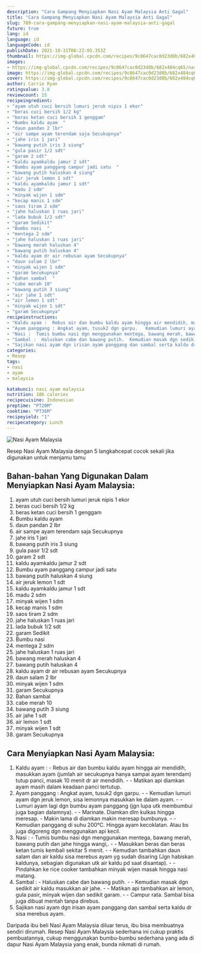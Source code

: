 ```yaml
---
description: "Cara Gampang Menyiapkan Nasi Ayam Malaysia Anti Gagal"
title: "Cara Gampang Menyiapkan Nasi Ayam Malaysia Anti Gagal"
slug: 789-cara-gampang-menyiapkan-nasi-ayam-malaysia-anti-gagal
future: true
lang: id
language: id
languageCode: id
publishDate: 2021-10-31T06:22:05.353Z 
thumbnail: https://img-global.cpcdn.com/recipes/9c8647cac0d23d8b/682x484cq65/nasi-ayam-malaysia-foto-resep-utama.png
images:
- https://img-global.cpcdn.com/recipes/9c8647cac0d23d8b/682x484cq65/nasi-ayam-malaysia-foto-resep-utama.png
image: https://img-global.cpcdn.com/recipes/9c8647cac0d23d8b/682x484cq65/nasi-ayam-malaysia-foto-resep-utama.png
cover: https://img-global.cpcdn.com/recipes/9c8647cac0d23d8b/682x484cq65/nasi-ayam-malaysia-foto-resep-utama.png
author: Carrie Ryan
ratingvalue: 3.8
reviewcount: 15
recipeingredient:
- "ayam utuh cuci bersih lumuri jeruk nipis 1 ekor"
- "beras cuci bersih 1/2 kg"
- "beras ketan cuci bersih 1 genggam"
- "Bumbu kaldu ayam  "
- "daun pandan 2 lbr"
- "air sampe ayam terendam saja Secukupnya"
- "jahe iris 1 jari"
- "bawang putih iris 3 siung"
- "gula pasir 1/2 sdt"
- "garam 2 sdt"
- "kaldu ayamkaldu jamur 2 sdt"
- "Bumbu ayam panggang campur jadi satu  "
- "bawang putih haluskan 4 siung"
- "air jeruk lemon 1 sdt"
- "kaldu ayamkaldu jamur 1 sdt"
- "madu 2 sdm"
- "minyak wijen 1 sdm"
- "kecap manis 1 sdm"
- "saos tiram 2 sdm"
- "jahe haluskan 1 ruas jari"
- "lada bubuk 1/2 sdt"
- "garam Sedikit"
- "Bumbu nasi  "
- "mentega 2 sdm"
- "jahe haluskan 1 ruas jari"
- "bawang merah haluskan 4"
- "bawang putih haluskan 4"
- "kaldu ayam dr air rebusan ayam Secukupnya"
- "daun salam 2 lbr"
- "minyak wijen 1 sdm"
- "garam Secukupnya"
- "Bahan sambal  "
- "cabe merah 10"
- "bawang putih 3 siung"
- "air jahe 1 sdt"
- "air lemon 1 sdt"
- "minyak wijen 1 sdt"
- "garam Secukupnya"
recipeinstructions:
- "Kaldu ayam :  Rebus air dan bumbu kaldu ayam hingga air mendidih, masukkan ayam (jumlah air secukupnya hanya sampai ayam terendam) tutup panci, masak 10 menit dr air mendidih.   Matikan api diamkan ayam masih dalam keadaan panci tertutup."
- "Ayam panggang : Angkat ayam, tusuk2 dgn garpu.   Kemudian lumuri ayam dgn jeruk lemon, sisa lemonnya masukkan ke dalam ayam.   Lumuri ayam lagi dgn bumbu ayam panggang (jgn lupa utk membumbui juga bagian dalamnya).  Marinate. Diamkan dlm kulkas hingga meresap.  Makin lama di diamkan makin meresap bumbunya.  Kemudian panggang di suhu 200°C. Hingga ayam kecoklatan. Atau bs juga digoreng dgn menggunakan api kecil."
- "Nasi :  Tumis bumbu nasi dgn menggunakan mentega, bawang merah, bawang putih dan jahe hingga wangi,.   Masukkan beras dan beras ketan tumis kembali sekitar 5 menit.   Kemudian tambahkan daun salam dan air kaldu sisa merebus ayam yg sudah disaring (Jgn habiskan kaldunya, sebagian digunakan utk air kaldu pd saat disantap).   Pindahkan ke rice cooker tambahkan minyak wijen masak hingga nasi matang."
- "Sambal :  Haluskan cabe dan bawang putih.  Kemudian masak dgn sedikit air kaldu masukkan air jahe.  Matikan api tambahkan air lemon, gula pasir, minyak wijen dan sedikit garam.   Campur rata. Sambal bisa juga dibuat mentah tanpa direbus."
- "Sajikan nasi ayam dgn irisan ayam panggang dan sambal serta kaldu dr sisa merebus ayam."
categories:
- Resep
tags:
- nasi
- ayam
- malaysia

katakunci: nasi ayam malaysia 
nutrition: 106 calories
recipecuisine: Indonesian
preptime: "PT20M"
cooktime: "PT36M"
recipeyield: "1"
recipecategory: Lunch
---
```



![Nasi Ayam Malaysia](https://img-global.cpcdn.com/recipes/9c8647cac0d23d8b/682x484cq65/nasi-ayam-malaysia-foto-resep-utama.png)

Resep Nasi Ayam Malaysia    dengan 5 langkahcepat cocok sekali jika digunakan untuk menjamu tamu

<!--inarticleads1-->

## Bahan-bahan Yang Digunakan Dalam Menyiapkan Nasi Ayam Malaysia:

1. ayam utuh cuci bersih lumuri jeruk nipis 1 ekor
1. beras cuci bersih 1/2 kg
1. beras ketan cuci bersih 1 genggam
1. Bumbu kaldu ayam  
1. daun pandan 2 lbr
1. air sampe ayam terendam saja Secukupnya
1. jahe iris 1 jari
1. bawang putih iris 3 siung
1. gula pasir 1/2 sdt
1. garam 2 sdt
1. kaldu ayamkaldu jamur 2 sdt
1. Bumbu ayam panggang campur jadi satu  
1. bawang putih haluskan 4 siung
1. air jeruk lemon 1 sdt
1. kaldu ayamkaldu jamur 1 sdt
1. madu 2 sdm
1. minyak wijen 1 sdm
1. kecap manis 1 sdm
1. saos tiram 2 sdm
1. jahe haluskan 1 ruas jari
1. lada bubuk 1/2 sdt
1. garam Sedikit
1. Bumbu nasi  
1. mentega 2 sdm
1. jahe haluskan 1 ruas jari
1. bawang merah haluskan 4
1. bawang putih haluskan 4
1. kaldu ayam dr air rebusan ayam Secukupnya
1. daun salam 2 lbr
1. minyak wijen 1 sdm
1. garam Secukupnya
1. Bahan sambal  
1. cabe merah 10
1. bawang putih 3 siung
1. air jahe 1 sdt
1. air lemon 1 sdt
1. minyak wijen 1 sdt
1. garam Secukupnya



<!--inarticleads2-->

## Cara Menyiapkan Nasi Ayam Malaysia:

1. Kaldu ayam :  - Rebus air dan bumbu kaldu ayam hingga air mendidih, masukkan ayam (jumlah air secukupnya hanya sampai ayam terendam) tutup panci, masak 10 menit dr air mendidih.  -  - Matikan api diamkan ayam masih dalam keadaan panci tertutup.
1. Ayam panggang : Angkat ayam, tusuk2 dgn garpu.  -  - Kemudian lumuri ayam dgn jeruk lemon, sisa lemonnya masukkan ke dalam ayam.  -  - Lumuri ayam lagi dgn bumbu ayam panggang (jgn lupa utk membumbui juga bagian dalamnya). -  - Marinate. Diamkan dlm kulkas hingga meresap.  - Makin lama di diamkan makin meresap bumbunya. -  - Kemudian panggang di suhu 200°C. Hingga ayam kecoklatan. Atau bs juga digoreng dgn menggunakan api kecil.
1. Nasi :  - Tumis bumbu nasi dgn menggunakan mentega, bawang merah, bawang putih dan jahe hingga wangi,.  -  - Masukkan beras dan beras ketan tumis kembali sekitar 5 menit.  -  - Kemudian tambahkan daun salam dan air kaldu sisa merebus ayam yg sudah disaring (Jgn habiskan kaldunya, sebagian digunakan utk air kaldu pd saat disantap).  -  - Pindahkan ke rice cooker tambahkan minyak wijen masak hingga nasi matang.
1. Sambal :  - Haluskan cabe dan bawang putih. -  - Kemudian masak dgn sedikit air kaldu masukkan air jahe. -  - Matikan api tambahkan air lemon, gula pasir, minyak wijen dan sedikit garam.  -  - Campur rata. Sambal bisa juga dibuat mentah tanpa direbus.
1. Sajikan nasi ayam dgn irisan ayam panggang dan sambal serta kaldu dr sisa merebus ayam.




Daripada ibu beli  Nasi Ayam Malaysia  diluar terus, ibu  bisa membuatnya sendiri dirumah. Resep  Nasi Ayam Malaysia  sederhana ini cukup praktis pembuatannya, cukup menggunakan bumbu-bumbu sederhana yang ada di dapur  Nasi Ayam Malaysia  yang enak, bunda nikmati di rumah.
